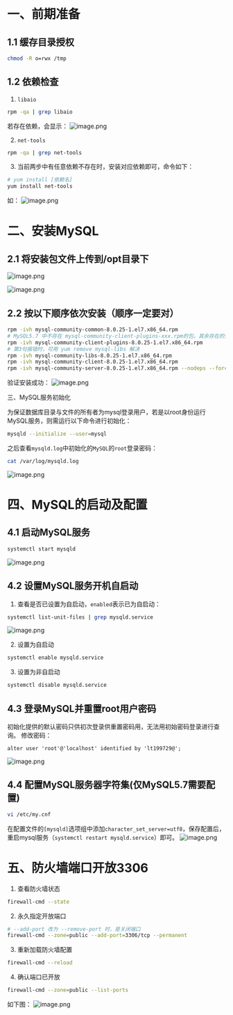 # 一、前期准备

## 1.1 缓存目录授权

```sh
chmod -R o=rwx /tmp
```

## 1.2 依赖检查

1. `libaio`
```sh
rpm -qa | grep libaio
```
若存在依赖，会显示：
![image.png](https://gitee.com/litan33/image-host/raw/master/img/20240113155229.png)

2. `net-tools`
```sh
rpm -qa | grep net-tools
```

3. 当前两步中有任意依赖不存在时，安装对应依赖即可，命令如下：
```sh
# yum install [依赖名]
yum install net-tools
```
如：
![image.png](https://gitee.com/litan33/image-host/raw/master/img/20240113160911.png)

# 二、安装MySQL

## 2.1 将安装包文件上传到/opt目录下

![image.png](https://gitee.com/litan33/image-host/raw/master/img/20240113162154.png)

![image.png](https://gitee.com/litan33/image-host/raw/master/img/20240113162125.png)

## 2.2 按以下顺序依次安装（顺序一定要对）

```sh
rpm -ivh mysql-community-common-8.0.25-1.el7.x86_64.rpm
# MySQL5.7 中不存在 mysql-community-client-plugins-xxx.rpm的包，其余存在的安装包的安装顺序同MySQL8.0
rpm -ivh mysql-community-client-plugins-8.0.25-1.el7.x86_64.rpm
# 第3句报错时，可用 yum remove mysql-libs 解决
rpm -ivh mysql-community-libs-8.0.25-1.el7.x86_64.rpm
rpm -ivh mysql-community-client-8.0.25-1.el7.x86_64.rpm
rpm -ivh mysql-community-server-8.0.25-1.el7.x86_64.rpm --nodeps --force
```

验证安装成功：
![image.png](https://gitee.com/litan33/image-host/raw/master/img/20240113165938.png)

三、MySQL服务初始化

为保证数据库目录与文件的所有者为mysql登录用户，若是以root身份运行MySQL服务，则需运行以下命令进行初始化：
```sh
mysqld --initialize --user=mysql
```
之后查看`mysqld.log`中初始化的`MySQL`的`root`登录密码：
```sh
cat /var/log/mysqld.log
```
![image.png](https://gitee.com/litan33/image-host/raw/master/img/20240113170707.png)

# 四、MySQL的启动及配置

## 4.1 启动MySQL服务
```sh
systemctl start mysqld
```

![image.png](https://gitee.com/litan33/image-host/raw/master/img/20240113171105.png)

## 4.2 设置MySQL服务开机自启动

1. 查看是否已设置为自启动，`enabled`表示已为自启动：
```sh
systemctl list-unit-files | grep mysqld.service
```
![image.png](https://gitee.com/litan33/image-host/raw/master/img/20240113171431.png)

2. 设置为自启动
```sh
systemctl enable mysqld.service
```

3. 设置为非自启动
```sh
systemctl disable mysqld.service
```

## 4.3 登录MySQL并重置root用户密码

初始化提供的默认密码只供初次登录供重置密码用，无法用初始密码登录进行查询。
修改密码：
```mysql
alter user 'root'@'localhost' identified by 'lt199729@';
```

![image.png](https://gitee.com/litan33/image-host/raw/master/img/20240113172216.png)

## 4.4 配置MySQL服务器字符集(仅MySQL5.7需要配置)

```sh
vi /etc/my.cnf
```

在配置文件的`[mysqld]`选项组中添加`character_set_server=utf8`，保存配置后，重启mysql服务（`systemctl restart mysqld.service`）即可。
![image.png](https://gitee.com/litan33/image-host/raw/master/img/20240113193526.png)


# 五、防火墙端口开放3306

1. 查看防火墙状态
```sh
firewall-cmd --state
```

2. 永久指定开放端口
```sh
# --add-port 改为 --remove-port 时，是关闭端口
firewall-cmd --zone=public --add-port=3306/tcp --permanent
```

3. 重新加载防火墙配置
```sh
firewall-cmd --reload
```

4. 确认端口已开放
```sh
firewall-cmd --zone=public --list-ports
```

如下图：
![image.png](https://gitee.com/litan33/image-host/raw/master/img/20240113211239.png)
